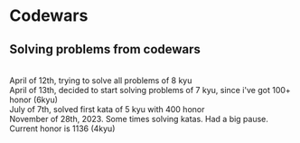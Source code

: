# Codewars

<h2>Solving problems from codewars</h2>

<br> April of 12th, trying to solve all problems of 8 kyu </br>
April of 13th, decided to start solving problems of 7 kyu, since i've got 100+ honor (6kyu) <br>
July of 7th, solved first kata of 5 kyu with 400 honor <br>
November of 28th, 2023. Some times solving katas. Had a big pause. Current honor is 1136 (4kyu) <br>
